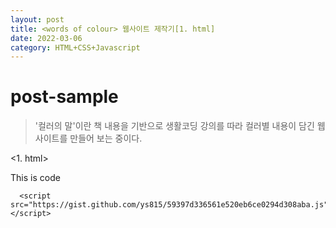 ```yaml
---
layout: post
title: <words of colour> 웹사이트 제작기[1. html]
date: 2022-03-06 
category: HTML+CSS+Javascript
---
```

# post-sample
  
> '컬러의 말'이란 책 내용을 기반으로 생활코딩 강의를 따라 컬러별 내용이 담긴 웹사이트를 만들어 보는 중이다.

<1. html>

This is code
  
```
  <script src="https://gist.github.com/ys815/59397d336561e520eb6ce0294d308aba.js"></script>
```
 
